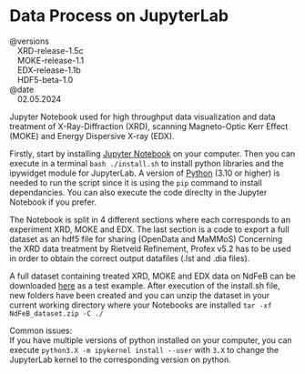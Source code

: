# Data Process on JupyterLab
@versions <br>
&emsp;XRD-release-1.5c <br>
&emsp;MOKE-release-1.1 <br>
&emsp;EDX-release-1.1b <br>
&emsp;HDF5-beta-1.0 <br>
@date <br>
&emsp;02.05.2024 <br>
  
<p>
  Jupyter Notebook used for high throughput data visualization and data treatment of X-Ray-Diffraction (XRD), scanning Magneto-Optic Kerr Effect (MOKE) and Energy Dispersive X-ray (EDX).
</p>
<p>
  Firstly, start by installing  <a href="https://jupyter.org/">Jupyter Notebook</a> on your computer. Then you can execute in a terminal <code>bash ./install.sh</code> to install python libraries and the ipywidget module for JupyterLab. A version of <a href="https://www.python.org/downloads/">Python</a> (3.10 or higher) is needed to run the script since it is using the <code>pip</code> command to install dependancies. You can also execute the code direclty in the Jupyter Notebook if you prefer.
</p>
<p>
  The Notebook is split in 4 different sections where each corresponds to an experiment XRD, MOKE and EDX. The last section is a code to export a full dataset as an hdf5 file for sharing (OpenData and MaMMoS)
  Concerning the XRD data treatment by Rietveld Refinement, Profex v5.2 has to be used in order to obtain the correct output datafiles (.lst and .dia files).
</p>
<p>
  A full dataset containing treated XRD, MOKE and EDX data on NdFeB can be downloaded <a href="https://drive.google.com/file/d/1X5_CFA3wjG4I_jjfXp5cxjAG3YoSkzgs/view?usp=drive_link">here</a> as a test example. After execution of the install.sh file, new folders have been created and you can unzip the dataset in your current working directory where your Notebooks are installed <code>tar -xf NdFeB_dataset.zip -C ./</code>
</p>
<p>
  Common issues:<br>If you have multiple versions of python installed on your computer, you can execute <code>python3.X -m ipykernel install --user</code> with <code>3.X</code> to change the JupyterLab kernel to the corresponding version on python.
</p>
